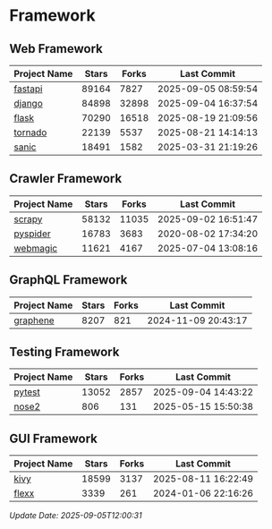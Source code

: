 # Framework

## Web Framework
| Project Name | Stars | Forks | Last Commit |
| ------------ | ----- | ----- | ----------- |
| [fastapi](https://github.com/fastapi/fastapi) | 89164 | 7827 | 2025-09-05 08:59:54 |
| [django](https://github.com/django/django) | 84898 | 32898 | 2025-09-04 16:37:54 |
| [flask](https://github.com/pallets/flask) | 70290 | 16518 | 2025-08-19 21:09:56 |
| [tornado](https://github.com/tornadoweb/tornado) | 22139 | 5537 | 2025-08-21 14:14:13 |
| [sanic](https://github.com/sanic-org/sanic) | 18491 | 1582 | 2025-03-31 21:19:26 |

## Crawler Framework
| Project Name | Stars | Forks | Last Commit |
| ------------ | ----- | ----- | ----------- |
| [scrapy](https://github.com/scrapy/scrapy) | 58132 | 11035 | 2025-09-02 16:51:47 |
| [pyspider](https://github.com/binux/pyspider) | 16783 | 3683 | 2020-08-02 17:34:20 |
| [webmagic](https://github.com/code4craft/webmagic) | 11621 | 4167 | 2025-07-04 13:08:16 |

## GraphQL Framework
| Project Name | Stars | Forks | Last Commit |
| ------------ | ----- | ----- | ----------- |
| [graphene](https://github.com/graphql-python/graphene) | 8207 | 821 | 2024-11-09 20:43:17 |

## Testing Framework
| Project Name | Stars | Forks | Last Commit |
| ------------ | ----- | ----- | ----------- |
| [pytest](https://github.com/pytest-dev/pytest) | 13052 | 2857 | 2025-09-04 14:43:22 |
| [nose2](https://github.com/nose-devs/nose2) | 806 | 131 | 2025-05-15 15:50:38 |

## GUI Framework
| Project Name | Stars | Forks | Last Commit |
| ------------ | ----- | ----- | ----------- |
| [kivy](https://github.com/kivy/kivy) | 18599 | 3137 | 2025-08-11 16:22:49 |
| [flexx](https://github.com/flexxui/flexx) | 3339 | 261 | 2024-01-06 22:16:26 |

*Update Date: 2025-09-05T12:00:31*